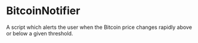 # BitcoinNotifier

A script which alerts the user when the Bitcoin price changes rapidly above or below a given threshold.
